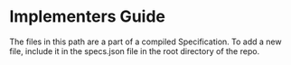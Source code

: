 # Implementers Guide

The files in this path are a part of a compiled Specification.
To add a new file, include it in the specs.json file in the root directory of the repo.
